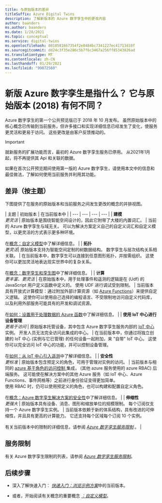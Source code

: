 ```yaml
---
title: 与原始版本的差异
titleSuffix: Azure Digital Twins
description: 了解新版本的 Azure 数字孪生中的更改内容
author: baanders
ms.author: baanders
ms.date: 1/28/2021
ms.topic: conceptual
ms.service: digital-twins
ms.openlocfilehash: 8010581667354f2e8484bc7341227ec41713d10f
ms.sourcegitcommit: dd24c3f35e286c5b7f6c3467a256ff85343826ad
ms.translationtype: MT
ms.contentlocale: zh-CN
ms.lasthandoff: 01/29/2021
ms.locfileid: "99072560"
---
```

# <a name="what-is-the-new-azure-digital-twins-how-is-it-different-from-the-original-version-2018"></a>新版 Azure 数字孪生是指什么？ 它与原始版本 (2018) 有何不同？

Azure 数字孪生的第一个公共预览版已于 2018 年 10 月发布。 虽然原始版本中的核心概念已传输到当前服务，但许多接口和实现详细信息已经发生了变化，使服务更灵活和更易于访问。 这些更改是由客户反馈推动的。

> [!IMPORTANT]
> 就新服务的扩展功能而言，最初的 Azure 数字孪生服务已停用。 从2021年1月起，将不再提供其 Api 和关联的数据。

如果在首次公开预览期间使用第一版的 Azure 数字孪生，请使用本文中的信息和最佳做法，了解如何使用当前服务并利用其功能。

## <a name="differences-by-topic"></a>差异（按主题）

下图提供了在服务的原始版本和当前服务之间发生更改的概念的并排视图。

| 主题 | 初始版本 | 在当前版本中 |
| --- | --- | --- | --- |
| **建模**<br>*更灵活* | 原始版本是围绕智能空间设计的，因此它附带了大楼的内置词汇。 | 当前的 Azure 数字孪生与域无关。 可以为解决方案定义自己的自定义词汇和自定义模型，以更灵活的方式表示更多种环境。<br><br>在[概念：自定义模型](concepts-models.md)中了解详细信息。 |
| **拓扑**<br>*更灵活*| 原始版本支持为智能空间定制的树数据结构。 数字孪生与层次结构关系相关联。 | 在当前版本中，数字孪生可以连接到任意图形拓扑，并按需组织。 这使你可以更加灵活地表达现实世界中的复杂关系。<br><br>在[概念：数字孪生和孪生图](concepts-twins-graph.md)中了解详细信息。 |
| **计算**<br>*更丰富、更灵活* | 在原始版本中，用于处理事件和遥测的逻辑是在 (Udf) 的 JavaScript 用户定义函数中定义的。 使用 UDF 进行调试受到限制。 | 当前版本具有开放式计算模型：通过附加外部计算资源（如 [Azure Functions](../azure-functions/functions-overview.md)）来提供自定义逻辑。 这使你可以使用自己选择的编程语言、不受限制地访问自定义代码库，以及利用外部服务可能具有的开发和调试资源。<br><br>在[如何：设置用于处理数据的 Azure 函数](how-to-create-azure-function.md)中了解详细信息。 |
| **使用 IoT 中心进行设备管理**<br>*更易于访问* | 原始版本托管设备，其中包含 Azure 数字孪生服务内部的 [IoT 中心](../iot-hub/about-iot-hub.md) 实例。 开发人员无法完全访问此集成的中心。 | 在当前版本中，你通过将独立创建的 IoT 中心 (实例与它已管理) 的任何设备一起附加，来 "自带" IoT 中心。 这使你可以完全访问 IoT 中心的功能，并可以控制设备管理。<br><br>在[如何：从 IoT 中心引入遥测](how-to-ingest-iot-hub-data.md)中了解详细信息。 |
| **安全性**<br>*更标准* | 原始版本包含预定义的角色，可用于管理对实例的访问。 | 当前版本与相同的 [azure 基于角色的访问控制 ](../role-based-access-control/overview.md) 集成， (其他 azure 服务使用的 azure RBAC) 后端服务。 这可能使在解决方案中的其他 Azure 服务（如 IoT 中心、Azure Functions、事件网格等）之前进行身份验证变得更加简单。<br>使用 RBAC 时，仍可以使用预定义的角色，也可以构建和配置自定义角色。<br><br>在[概念：Azure 数字孪生解决方案的安全性](concepts-security.md)中了解详细信息。 |
| **伸缩性**<br>*更强大* | 原始版本具有设备、消息、图形和缩放单位的规模限制。 每个订阅仅支持一个 Azure 数字孪生实例。  | 当前版本依赖于新的体系结构，具有改进的可伸缩性，并且具有更高的计算能力。 它还支持每个区域每个订阅 10 个实例。<br><br>有关当前版本中的限制的详细信息，请参阅 [*Azure 数字孪生服务限制*](reference-service-limits.md) 。 |

## <a name="service-limits"></a>服务限制

有关 Azure 数字孪生限制的列表，请参阅 [*Azure 数字孪生服务限制*](reference-service-limits.md)。

## <a name="next-steps"></a>后续步骤

* 深入了解快速入门： [*快速入门：浏览示例方案*](quickstart-adt-explorer.md)中的当前版本。

* 或者，开始阅读有关概念的重要概念 [*：自定义模型*](concepts-models.md)。